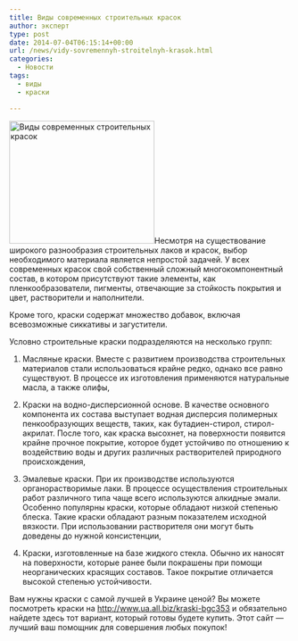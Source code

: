 ```yaml
---
title: Виды современных строительных красок
author: эксперт
type: post
date: 2014-07-04T06:15:14+00:00
url: /news/vidy-sovremennyh-stroitelnyh-krasok.html
categories:
  - Новости
tags:
  - виды
  - краски

---
```

[<img class="alignleft size-full wp-image-837" alt="Виды современных строительных красок" src="http://gkvodoley.com.ua/wp-content/uploads/2014/07/1375292624_vidy-vodorazbavlyaemyh-krasok.jpg" width="260" height="220" />][1]Несмотря на существование широкого разнообразия строительных лаков и красок, выбор необходимого материала является непростой задачей. У всех современных красок свой собственный сложный многокомпонентный состав, в котором присутствуют такие элементы, как пленкообразователи, пигменты, отвечающие за стойкость покрытия и цвет, растворители и наполнители.<!--more-->

Кроме того, краски содержат множество добавок, включая всевозможные сиккативы и загустители.

Условно строительные краски подразделяются на несколько групп:

1) Масляные краски. Вместе с развитием производства строительных материалов стали использоваться крайне редко, однако все равно существуют. В процессе их изготовления применяются натуральные масла, а также олифы,

2) Краски на водно-дисперсионной основе. В качестве основного компонента их состава выступает водная дисперсия полимерных пенкообразующих веществ, таких, как бутадиен-стирол, стирол-акрилат. После того, как краска высохнет, на поверхности появится крайне прочное покрытие, которое будет устойчиво по отношению к воздействию воды и других различных растворителей природного происхождения,

3) Эмалевые краски. При их производстве используются органорастворимые лаки. В процессе осуществления строительных работ различного типа чаще всего используются алкидные эмали. Особенно популярны краски, которые обладают низкой степенью блеска. Такие краски обладают разным показателем исходной вязкости. При использовании растворителя они могут быть доведены до нужной консистенции,

4) Краски, изготовленные на базе жидкого стекла. Обычно их наносят на поверхности, которые ранее были покрашены при помощи неорганических красящих составов. Такое покрытие отличается высокой степенью устойчивости.

Вам нужны краски с самой лучшей в Украине ценой? Вы можете посмотреть краски на <span style="text-decoration: underline;"><a href="http://www.ua.all.biz/kraski-bgc353">http://www.ua.all.biz/kraski-bgc353</a></span> и обязательно найдете здесь тот вариант, который готовы будете купить. Этот сайт &#8212; лучший ваш помощник для совершения любых покупок!

 [1]: http://gkvodoley.com.ua/wp-content/uploads/2014/07/1375292624_vidy-vodorazbavlyaemyh-krasok.jpg